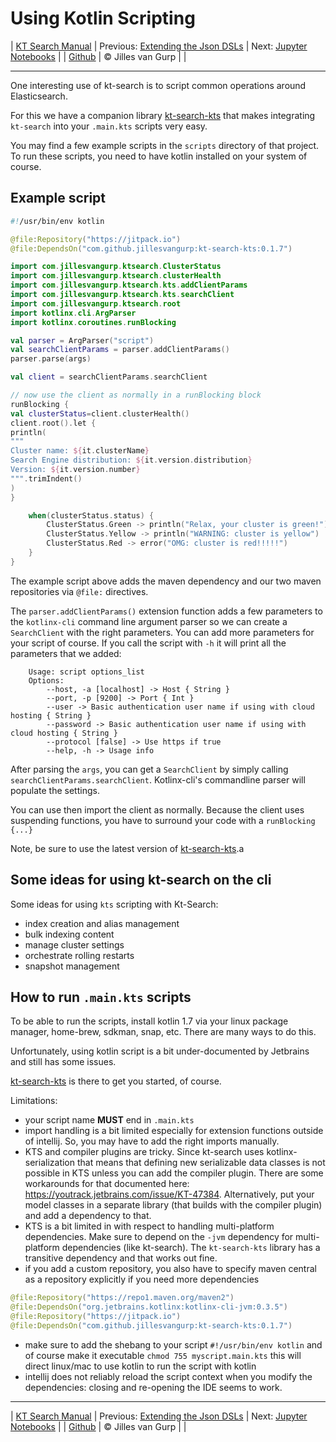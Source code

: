 # Using Kotlin Scripting 

| [KT Search Manual](README.md) | Previous: [Extending the Json DSLs](ExtendingTheDSL.md) | Next: [Jupyter Notebooks](Jupyter.md) |
| [Github](https://github.com/jillesvangurp/kt-search) | &copy; Jilles van Gurp |  |

---                

One interesting use of kt-search is to script common operations around Elasticsearch.

For this we have a companion library [kt-search-kts](https://github.com/jillesvangurp/kt-search-kts/) 
that makes integrating `kt-search` into your `.main.kts` scripts very easy.

You may find a few example scripts in the `scripts` directory of that project. To run these scripts,
you need to have kotlin installed on your system of course.

## Example script

```kotlin
#!/usr/bin/env kotlin

@file:Repository("https://jitpack.io")
@file:DependsOn("com.github.jillesvangurp:kt-search-kts:0.1.7")

import com.jillesvangurp.ktsearch.ClusterStatus
import com.jillesvangurp.ktsearch.clusterHealth
import com.jillesvangurp.ktsearch.kts.addClientParams
import com.jillesvangurp.ktsearch.kts.searchClient
import com.jillesvangurp.ktsearch.root
import kotlinx.cli.ArgParser
import kotlinx.coroutines.runBlocking

val parser = ArgParser("script")
val searchClientParams = parser.addClientParams()
parser.parse(args)

val client = searchClientParams.searchClient

// now use the client as normally in a runBlocking block
runBlocking {
val clusterStatus=client.clusterHealth()
client.root().let {
println(
"""
Cluster name: ${it.clusterName}
Search Engine distribution: ${it.version.distribution}
Version: ${it.version.number}              
""".trimIndent()
)
}

    when(clusterStatus.status) {
        ClusterStatus.Green -> println("Relax, your cluster is green!")
        ClusterStatus.Yellow -> println("WARNING: cluster is yellow")
        ClusterStatus.Red -> error("OMG: cluster is red!!!!!")
    }
}
```

The example script above adds the maven dependency and our two maven repositories
via `@file:` directives. 

The `parser.addClientParams()` extension function adds a few parameters to the 
`kotlinx-cli` command line argument parser so we can create a `SearchClient` with the
right parameters. You can add more parameters for your script of course. If you call the script with `-h`
it will print all the parameters that we added:

```
    Usage: script options_list
    Options: 
        --host, -a [localhost] -> Host { String }
        --port, -p [9200] -> Port { Int }
        --user -> Basic authentication user name if using with cloud hosting { String }
        --password -> Basic authentication user name if using with cloud hosting { String }
        --protocol [false] -> Use https if true 
        --help, -h -> Usage info         
```

After parsing the `args`, you can get a `SearchClient` by simply calling
`searchClientParams.searchClient`. Kotlinx-cli's commandline parser will populate the settings.    

You can use then import the client as normally. Because the client uses suspending
 functions, you have to surround your code with a `runBlocking {...}`
 
Note, be sure to use the latest version of [kt-search-kts](https://github.com/jillesvangurp/kt-search-kts/).a

## Some ideas for using kt-search on the cli

Some ideas for using `kts` scripting with Kt-Search:

- index creation and alias management
- bulk indexing content
- manage cluster settings
- orchestrate rolling restarts
- snapshot management

## How to run `.main.kts` scripts

To be able to run the scripts, install kotlin 1.7 via your linux package manager, 
home-brew, sdkman, snap, etc. There are many ways to do this.
            
Unfortunately, using kotlin script is a bit under-documented by Jetbrains and still has some issues.

[kt-search-kts](https://github.com/jillesvangurp/kt-search-kts/) is there to get you started, of course.

Limitations:

- your script name **MUST** end in `.main.kts`
- import handling is a bit limited especially for extension functions outside of 
  intellij. So, you may have to add the right imports manually.
- KTS and compiler plugins are tricky. Since kt-search uses kotlinx-serialization 
  that means that defining new serializable data classes is not possible in 
  KTS unless you can add the compiler plugin. There are some workarounds for that documented 
  here: https://youtrack.jetbrains.com/issue/KT-47384. Alternatively, put your model classes in a separate library (that builds with the compiler plugin) and add a dependency to that.             
- KTS is a bit limited in with respect to handling multi-platform dependencies. 
  Make sure to depend on the `-jvm` dependency for multi-platform dependencies 
  (like kt-search). The `kt-search-kts` library has a transitive dependency and that 
  works out fine.
- if you add a custom repository, you also have to specify maven 
  central as a repository explicitly if you need more dependencies

```kotlin
@file:Repository("https://repo1.maven.org/maven2")
@file:DependsOn("org.jetbrains.kotlinx:kotlinx-cli-jvm:0.3.5")
@file:Repository("https://jitpack.io")
@file:DependsOn("com.github.jillesvangurp:kt-search-kts:0.1.7")
```            
- make sure to add the shebang to your script `#!/usr/bin/env kotlin` and of 
course make it executable `chmod 755 myscript.main.kts`
this will direct linux/mac to use kotlin to run the script with kotlin
- intellij does not reliably reload the script context when you 
modify the dependencies: closing and re-opening the IDE seems to work.



---

| [KT Search Manual](README.md) | Previous: [Extending the Json DSLs](ExtendingTheDSL.md) | Next: [Jupyter Notebooks](Jupyter.md) |
| [Github](https://github.com/jillesvangurp/kt-search) | &copy; Jilles van Gurp |  |